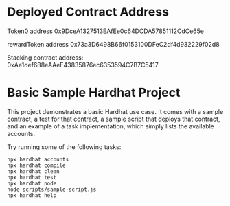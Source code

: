# Deployed Contract Address

Token0 address 0x9DceA1327513EAfEe0c64DCDA57851112CdCe65e

rewardToken address 0x73a3D6498B66f0153100DFeC2df4d932229f02d8

Stacking contract address: 0xAe1def688eAAeE43835876ec6353594C7B7C5417


# Basic Sample Hardhat Project

This project demonstrates a basic Hardhat use case. It comes with a sample contract, a test for that contract, a sample script that deploys that contract, and an example of a task implementation, which simply lists the available accounts.

Try running some of the following tasks:

```shell
npx hardhat accounts
npx hardhat compile
npx hardhat clean
npx hardhat test
npx hardhat node
node scripts/sample-script.js
npx hardhat help
```
